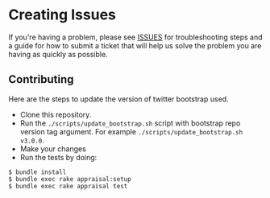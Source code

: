 # Creating Issues

If you're having a problem, please see [ISSUES](https://github.com/metaskills/less-rails-bootstrap/blob/master/ISSUES.md) for troubleshooting steps and a guide for how to submit a ticket that will help us solve the problem you are having as quickly as possible.

## Contributing

Here are the steps to update the version of twitter bootstrap used.

* Clone this repository.
* Run the `./scripts/update_bootstrap.sh` script with bootstrap repo version tag argument. For example `./scripts/update_bootstrap.sh v3.0.0`.
* Make your changes
* Run the tests by doing:

```
$ bundle install
$ bundle exec rake appraisal:setup
$ bundle exec rake appraisal test
```
